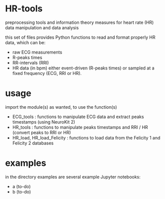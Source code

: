 # HR-tools
preprocessing tools and information theory measures for heart rate (HR) data manipulation and data analysis

this set of files provides Python functions to read and format properly HR data, which can be:
- raw ECG measurements
- R-peaks times
- RR-intervals (RRI)
- HR data (in bpm)
either event-driven (R-peaks times) or sampled at a fixed frequency (ECG, RRI or HR).

# usage
import the module(s) as wanted, to use the function(s) 

- ECG_tools : functions to manipulate ECG data and extract peaks timestamps (using NeuroKit 2)
- HR_tools  : functions to manipulate peaks timestamps and RRI / HR (convert peaks to RRI or HR)
- HR_load, HR_load_Felicity : functions to load data from the Felicity 1 and Felicity 2 databases

# examples

in the directory examples are several example Jupyter notebooks:

- a (to-do)
- b (to-do)
